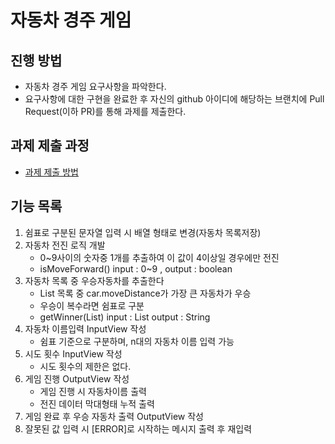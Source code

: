# 자동차 경주 게임
## 진행 방법
* 자동차 경주 게임 요구사항을 파악한다.
* 요구사항에 대한 구현을 완료한 후 자신의 github 아이디에 해당하는 브랜치에 Pull Request(이하 PR)를 통해 과제를 제출한다.

## 과제 제출 과정
* [과제 제출 방법](https://github.com/next-step/nextstep-docs/tree/master/precourse)

## 기능 목록

1. 쉼표로 구분된 문자열 입력 시 배열 형태로 변경(자동차 목록저장)
2. 자동차 전진 로직 개발
    - 0~9사이의 숫자중 1개를 추출하여 이 값이 4이상일 경우에만 전진
    - isMoveForward() input : 0~9 , output : boolean
3. 자동차 목록 중 우승자동차를 추출한다
    - List<Car> 목록 중 car.moveDistance가 가장 큰 자동차가 우승
    - 우승이 복수라면 쉼표로 구분
    - getWinner(List<Car>) input : List<Car>  output : String
4. 자동차 이름입력 InputView 작성
    - 쉼표 기준으로 구분하며, n대의 자동차 이름 입력 가능
5. 시도 횟수 InputView 작성
    - 시도 횟수의 제한은 없다.
6. 게임 진행 OutputView 작성
    - 게임 진행 시 자동차이름 출력
    - 전진 데이터 막대형태 누적 출력
7. 게임 완료 후 우승 자동차 출력 OutputView 작성
8. 잘못된 값 입력 시 [ERROR]로 시작하는 메시지 출력 후 재입력
